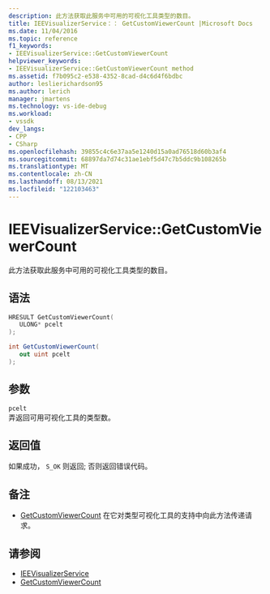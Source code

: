 ```yaml
---
description: 此方法获取此服务中可用的可视化工具类型的数目。
title: IEEVisualizerService：： GetCustomViewerCount |Microsoft Docs
ms.date: 11/04/2016
ms.topic: reference
f1_keywords:
- IEEVisualizerService::GetCustomViewerCount
helpviewer_keywords:
- IEEVisualizerService::GetCustomViewerCount method
ms.assetid: f7b095c2-e538-4352-8cad-d4c6d4f6bdbc
author: leslierichardson95
ms.author: lerich
manager: jmartens
ms.technology: vs-ide-debug
ms.workload:
- vssdk
dev_langs:
- CPP
- CSharp
ms.openlocfilehash: 39855c4c6e37aa5e1240d15a0ad76518d60b3af4
ms.sourcegitcommit: 68897da7d74c31ae1ebf5d47c7b5ddc9b108265b
ms.translationtype: MT
ms.contentlocale: zh-CN
ms.lasthandoff: 08/13/2021
ms.locfileid: "122103463"
---
```

# <a name="ieevisualizerservicegetcustomviewercount"></a>IEEVisualizerService::GetCustomViewerCount
此方法获取此服务中可用的可视化工具类型的数目。

## <a name="syntax"></a>语法

```cpp
HRESULT GetCustomViewerCount(
   ULONG* pcelt
);
```

```csharp
int GetCustomViewerCount(
   out uint pcelt
);
```

## <a name="parameters"></a>参数
`pcelt`\
弄返回可用可视化工具的类型数。

## <a name="return-value"></a>返回值
 如果成功， `S_OK` 则返回; 否则返回错误代码。

## <a name="remarks"></a>备注
- [GetCustomViewerCount](../../../extensibility/debugger/reference/idebugproperty3-getcustomviewercount.md) 在它对类型可视化工具的支持中向此方法传递请求。

## <a name="see-also"></a>请参阅
- [IEEVisualizerService](../../../extensibility/debugger/reference/ieevisualizerservice.md)
- [GetCustomViewerCount](../../../extensibility/debugger/reference/idebugproperty3-getcustomviewercount.md)
